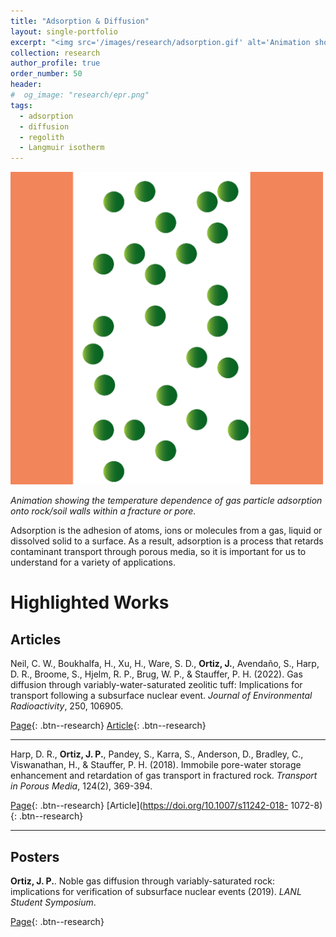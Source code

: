 ```yaml
---
title: "Adsorption & Diffusion"
layout: single-portfolio
excerpt: "<img src='/images/research/adsorption.gif' alt='Animation showing the temperature dependence of adsorption'>"
collection: research
author_profile: true
order_number: 50
header: 
#  og_image: "research/epr.png"
tags:
  - adsorption
  - diffusion
  - regolith 
  - Langmuir isotherm
---
```



<!-- <figure> -->
  <!-- <img src='/images/research/adsorption.gif'> -->
  <!-- <figcaption>Animation showing the temperature dependence of gas particles onto rock/soil walls within a fracture or pore.</figcaption> -->
<!-- </figure> -->

<!-- <div style="text-align: center;"> -->
  <img src='/images/research/adsorption.gif'
   width='500px'>
<!-- </div> -->
  
*Animation showing the temperature dependence of gas particle adsorption onto rock/soil walls within a fracture or pore.*

Adsorption is the adhesion of atoms, ions or molecules from a gas, liquid or dissolved solid to a surface. As a result, adsorption is a process that retards contaminant transport through porous media, so it is important for us to understand for a variety of applications. 

# Highlighted Works 

## Articles

Neil, C. W., Boukhalfa, H., Xu, H., Ware, S. D., <b>Ortiz, J.</b>, Avendaño, S., Harp, D. R., Broome, S., Hjelm, R. P., Brug, W. P., & Stauffer, P. H. (2022). Gas diffusion through variably-water-saturated zeolitic tuff: Implications for transport following a subsurface nuclear event. <i>Journal of Environmental Radioactivity</i>, 250, 106905.

[Page](/publication/2022-gasDiffusion-neil-jenvrad){: .btn--research} [Article](https://doi.org/10.1016/j.jenvrad.2022.106905){: .btn--research} 

---------

Harp, D. R., <b>Ortiz, J. P.</b>, Pandey, S., Karra, S., Anderson, D., Bradley, C., Viswanathan, H., & Stauffer, P. H. (2018). Immobile pore-water storage enhancement and retardation of gas transport in fractured rock. <i>Transport in Porous Media</i>, 124(2), 369-394.

[Page](/publication/publication/2018-immobilePoreWater-harp-tipm){: .btn--research} [Article](https://doi.org/10.1007/s11242-018- 1072-8){: .btn--research} 

---------

## Posters

<b>Ortiz, J. P.</b>. Noble gas diffusion through variably-saturated rock: implications for verification of subsurface nuclear events (2019). <i>LANL Student Symposium</i>.  

[Page](/talks/conference_posters/2019-studentSymposium-poster.md){: .btn--research}
